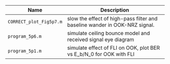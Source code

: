 | Name                    | Description                                                  |
| ----------------------- | ------------------------------------------------------------ |
| `CORRECT_plot_Fig5p7.m` | slow the effect of high-pass filter and baseline wander in OOK-NRZ signal. |
| `program_5p6.m`         | simulate ceiling bounce model and received signal eye diagram |
| `program_5p1.m`         | simulate effect of FLI on OOK, plot BER vs E_b/N_0 for OOK with FLI |